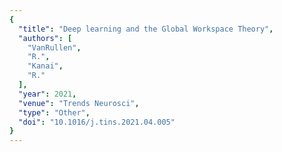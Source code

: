 ```yaml
---
{
  "title": "Deep learning and the Global Workspace Theory",
  "authors": [
    "VanRullen",
    "R.",
    "Kanai",
    "R."
  ],
  "year": 2021,
  "venue": "Trends Neurosci",
  "type": "Other",
  "doi": "10.1016/j.tins.2021.04.005"
}
---
```

